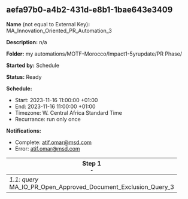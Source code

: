## aefa97b0-a4b2-431d-e8b1-1bae643e3409

**Name** (not equal to External Key)**:** MA_Innovation_Oriented_PR_Automation_3

**Description:** n/a

**Folder:** my automations/MOTF-Morocco/Impact1-5yrupdate/PR Phase/

**Started by:** Schedule

**Status:** Ready

**Schedule:**

* Start: 2023-11-16 11:00:00 +01:00
* End: 2023-11-16 11:00:00 +01:00
* Timezone: W. Central Africa Standard Time
* Recurrance: run only once

**Notifications:**

* Complete: atif.omar@msd.com
* Error: atif.omar@msd.com

| Step 1<br>_<small>-</small>_ |
| --- |
| _1.1: query_<br>MA_IO_PR_Open_Approved_Document_Exclusion_Query_3 |
